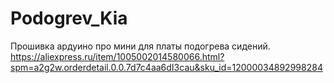 # Podogrev_Kia
Прошивка ардуино про мини для платы подогрева сидений.
https://aliexpress.ru/item/1005002014580066.html?spm=a2g2w.orderdetail.0.0.7d7c4aa6dI3cau&sku_id=12000034892998284
